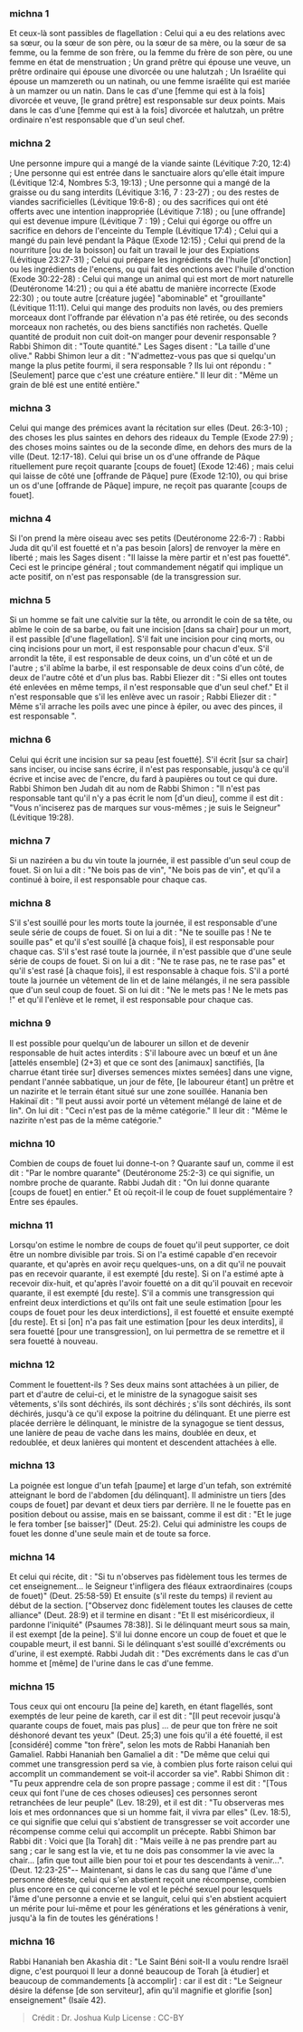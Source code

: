 
### michna 1
Et ceux-là sont passibles de flagellation : Celui qui a eu des relations avec sa sœur, ou la sœur de son père, ou la sœur de sa mère, ou la sœur de sa femme, ou la femme de son frère, ou la femme du frère de son père, ou une femme en état de menstruation ; Un grand prêtre qui épouse une veuve, un prêtre ordinaire qui épouse une divorcée ou une halutzah ; Un Israélite qui épouse un mamzereth ou un natinah, ou une femme israélite qui est mariée à un mamzer ou un natin. Dans le cas d'une [femme qui est à la fois] divorcée et veuve, [le grand prêtre] est responsable sur deux points. Mais dans le cas d'une [femme qui est à la fois] divorcée et halutzah, un prêtre ordinaire n'est responsable que d'un seul chef.

### michna 2
Une personne impure qui a mangé de la viande sainte (Lévitique 7:20, 12:4) ; Une personne qui est entrée dans le sanctuaire alors qu'elle était impure (Lévitique 12:4, Nombres 5:3, 19:13) ; Une personne qui a mangé de la graisse ou du sang interdits (Lévitique 3:16, 7 : 23-27) ; ou des restes de viandes sacrificielles (Lévitique 19:6-8) ; ou des sacrifices qui ont été offerts avec une intention inappropriée (Lévitique 7:18) ; ou [une offrande] qui est devenue impure (Lévitique 7 : 19) ; Celui qui égorge ou offre un sacrifice en dehors de l'enceinte du Temple (Lévitique 17:4) ; Celui qui a mangé du pain levé pendant la Pâque (Exode 12:15) ; Celui qui prend de la nourriture [ou de la boisson] ou fait un travail le jour des Expiations (Lévitique 23:27-31) ; Celui qui prépare les ingrédients de l'huile [d'onction] ou les ingrédients de l'encens, ou qui fait des onctions avec l'huile d'onction (Exode 30:22-28) : Celui qui mange un animal qui est mort de mort naturelle (Deutéronome 14:21) ; ou qui a été abattu de manière incorrecte (Exode 22:30) ; ou toute autre [créature jugée] "abominable" et "grouillante" (Lévitique 11:11). Celui qui mange des produits non lavés, ou des premiers morceaux dont l'offrande par élévation n'a pas été retirée, ou des seconds morceaux non rachetés, ou des biens sanctifiés non rachetés. Quelle quantité de produit non cuit doit-on manger pour devenir responsable ? Rabbi Shimon dit : "Toute quantité." Les Sages disent :  "La taille d'une olive." Rabbi Shimon leur a dit :  "N'admettez-vous pas que si quelqu'un mange la plus petite fourmi, il sera responsable ? Ils lui ont répondu : "[Seulement] parce que c'est une créature entière." Il leur dit :  "Même un grain de blé est une entité entière."

### michna 3
Celui qui mange des prémices avant la récitation sur elles (Deut. 26:3-10) ; des choses les plus saintes en dehors des rideaux du Temple (Exode 27:9) ; des choses moins saintes ou de la seconde dîme, en dehors des murs de la ville (Deut. 12:17-18). Celui qui brise un os d'une offrande de Pâque rituellement pure reçoit quarante [coups de fouet] (Exode 12:46) ; mais celui qui laisse de côté une [offrande de Pâque] pure (Exode 12:10), ou qui brise un os d'une [offrande de Pâque] impure, ne reçoit pas quarante [coups de fouet].

### michna 4
Si l'on prend la mère oiseau avec ses petits (Deutéronome 22:6-7) : Rabbi Juda dit qu'il est fouetté et n'a pas besoin [alors] de renvoyer la mère en liberté ; mais les Sages disent :  "Il laisse la mère partir et n'est pas fouetté". Ceci est le principe général ; tout commandement négatif qui implique un acte positif, on n'est pas responsable (de la transgression sur.

### michna 5
Si un homme se fait une calvitie sur la tête, ou arrondit le coin de sa tête, ou abîme le coin de sa barbe, ou fait une incision [dans sa chair] pour un mort, il est passible [d'une flagellation]. S'il fait une incision pour cinq morts, ou cinq incisions pour un mort, il est responsable pour chacun d'eux. S'il arrondit la tête, il est responsable de deux coins, un d'un côté et un de l'autre ; s'il abîme la barbe, il est responsable de deux coins d'un côté, de deux de l'autre côté et d'un plus bas. Rabbi Eliezer dit : "Si elles ont toutes été enlevées en même temps, il n'est responsable que d'un seul chef." Et il n'est responsable que s'il les enlève avec un rasoir ; Rabbi Eliezer dit : " Même s'il arrache les poils avec une pince à épiler, ou avec des pinces, il est responsable ".

### michna 6
Celui qui écrit une incision sur sa peau [est fouetté]. S'il écrit [sur sa chair] sans inciser, ou incise sans écrire, il n'est pas responsable, jusqu'à ce qu'il écrive et incise avec de l'encre, du fard à paupières ou tout ce qui dure. Rabbi Shimon ben Judah dit au nom de Rabbi Shimon : "Il n'est pas responsable tant qu'il n'y a pas écrit le nom [d'un dieu], comme il est dit : "Vous n'inciserez pas de marques sur vous-mêmes ; je suis le Seigneur" (Lévitique 19:28).

### michna 7
Si un naziréen a bu du vin toute la journée, il est passible d'un seul coup de fouet. Si on lui a dit : "Ne bois pas de vin", "Ne bois pas de vin", et qu'il a continué à boire, il est responsable pour chaque cas.

### michna 8
S'il s'est souillé pour les morts toute la journée, il est responsable d'une seule série de coups de fouet. Si on lui a dit : "Ne te souille pas ! Ne te souille pas" et qu'il s'est souillé [à chaque fois], il est responsable pour chaque cas. S'il s'est rasé toute la journée, il n'est passible que d'une seule série de coups de fouet. Si on lui a dit : "Ne te rase pas, ne te rase pas" et qu'il s'est rasé [à chaque fois], il est responsable à chaque fois. S'il a porté toute la journée un vêtement de lin et de laine mélangés, il ne sera passible que d'un seul coup de fouet. Si on lui dit : "Ne le mets pas !  Ne le mets pas !" et qu'il l'enlève et le remet, il est responsable pour chaque cas.

### michna 9
Il est possible pour quelqu'un de labourer un sillon et de devenir responsable de huit actes interdits : S'il laboure avec un bœuf et un âne [attelés ensemble] (2+3) et que ce sont des [animaux] sanctifiés, [la charrue étant tirée sur] diverses semences mixtes semées] dans une vigne, pendant l'année sabbatique, un jour de fête, [le laboureur étant] un prêtre et un nazirite et le terrain étant situé sur une zone souillée. Hanania ben Hakinaï dit : "Il peut aussi avoir porté un vêtement mélangé de laine et de lin". On lui dit : "Ceci n'est pas de la même catégorie." Il leur dit :  "Même le nazirite n'est pas de la même catégorie."

### michna 10
Combien de coups de fouet lui donne-t-on ? Quarante sauf un, comme il est dit : "Par le nombre quarante" (Deutéronome 25:2-3) ce qui signifie, un nombre proche de quarante. Rabbi Judah dit : "On lui donne quarante [coups de fouet] en entier." Et où reçoit-il le coup de fouet supplémentaire ? Entre ses épaules.

### michna 11
Lorsqu'on estime le nombre de coups de fouet qu'il peut supporter, ce doit être un nombre divisible par trois. Si on l'a estimé capable d'en recevoir quarante, et qu'après en avoir reçu quelques-uns, on a dit qu'il ne pouvait pas en recevoir quarante, il est exempté [du reste]. Si on l'a estimé apte à recevoir dix-huit, et qu'après l'avoir fouetté on a dit qu'il pouvait en recevoir quarante, il est exempté [du reste]. S'il a commis une transgression qui enfreint deux interdictions et qu'ils ont fait une seule estimation [pour les coups de fouet pour les deux interdictions], il est fouetté et ensuite exempté [du reste]. Et si [on] n'a pas fait une estimation [pour les deux interdits], il sera fouetté [pour une transgression], on lui permettra de se remettre et il sera fouetté à nouveau.

### michna 12
Comment le fouettent-ils ? Ses deux mains sont attachées à un pilier, de part et d'autre de celui-ci, et le ministre de la synagogue saisit ses vêtements, s'ils sont déchirés, ils sont déchirés ; s'ils sont déchirés, ils sont déchirés, jusqu'à ce qu'il expose la poitrine du délinquant. Et une pierre est placée derrière le délinquant, le ministre de la synagogue se tient dessus, une lanière de peau de vache dans les mains, doublée en deux, et redoublée, et deux lanières qui montent et descendent attachées à elle.

### michna 13
La poignée est longue d'un tefah [paume] et large d'un tefah, son extrémité atteignant le bord de l'abdomen [du délinquant]. Il administre un tiers [des coups de fouet] par devant et deux tiers par derrière. Il ne le fouette pas en position debout ou assise, mais en se baissant, comme il est dit : "Et le juge le fera tomber [se baisser]" (Deut. 25:2). Celui qui administre les coups de fouet les donne d'une seule main et de toute sa force.

### michna 14
Et celui qui récite, dit : "Si tu n'observes pas fidèlement tous les termes de cet enseignement... le Seigneur t'infligera des fléaux extraordinaires (coups de fouet)" (Deut. 25:58-59) Et ensuite (s'il reste du temps) il revient au début de la section. ["Observez donc fidèlement toutes les clauses de cette alliance" (Deut. 28:9) et il termine en disant : "Et Il est miséricordieux, il pardonne l'iniquité" (Psaumes 78:38)]. Si le délinquant meurt sous sa main, il est exempt [de la peine]. S'il lui donne encore un coup de fouet et que le coupable meurt, il est banni. Si le délinquant s'est souillé d'excréments ou d'urine, il est exempté. Rabbi Judah dit : "Des excréments dans le cas d'un homme et [même] de l'urine dans le cas d'une femme.

### michna 15
Tous ceux qui ont encouru [la peine de] kareth, en étant flagellés, sont exemptés de leur peine de kareth, car il est dit : "[Il peut recevoir jusqu'à quarante coups de fouet, mais pas plus] ... de peur que ton frère ne soit déshonoré devant tes yeux" (Deut. 25;3) une fois qu'il a été fouetté, il est [considéré] comme "ton frère", selon les mots de Rabbi Hananiah ben Gamaliel. Rabbi Hananiah ben Gamaliel a dit :  "De même que celui qui commet une transgression perd sa vie, à combien plus forte raison celui qui accomplit un commandement se voit-il accorder sa vie". Rabbi Shimon dit : "Tu peux apprendre cela de son propre passage ; comme il est dit : "[Tous ceux qui font l'une de ces choses odieuses] ces personnes seront retranchées de leur peuple" (Lev. 18:29), et il est dit : "Tu observeras mes lois et mes ordonnances que si un homme fait, il vivra par elles" (Lev. 18:5), ce qui signifie que celui qui s'abstient de transgresser se voit accorder une récompense comme celui qui accomplit un précepte. Rabbi Shimon bar Rabbi dit :  Voici que [la Torah] dit : "Mais veille à ne pas prendre part au sang ; car le sang est la vie, et tu ne dois pas consommer la vie avec la chair... [afin que tout aille bien pour toi et pour tes descendants à venir...". (Deut. 12:23-25"-- Maintenant, si dans le cas du sang que l'âme d'une personne déteste, celui qui s'en abstient reçoit une récompense, combien plus encore en ce qui concerne le vol et le péché sexuel pour lesquels l'âme d'une personne a envie et se languit, celui qui s'en abstient acquiert un mérite pour lui-même et pour les générations et les générations à venir, jusqu'à la fin de toutes les générations !

### michna 16
Rabbi Hananiah ben Akashia dit : "Le Saint Béni soit-Il a voulu rendre Israël digne, c'est pourquoi Il leur a donné beaucoup de Torah [à étudier] et beaucoup de commandements [à accomplir] : car il est dit : "Le Seigneur désire la défense [de son serviteur], afin qu'il magnifie et glorifie [son] enseignement" (Isaïe 42).

>Crédit : Dr. Joshua Kulp
>License : CC-BY